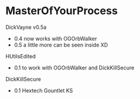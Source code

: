 # MasterOfYourProcess

DickVayne v0.5a
- 0.4 now works with OGOrbWalker
- 0.5 a little more can be seen inside XD 

HUtilsEdited
- 0.1 to work with OGOrbWalker and DickKillSecure

DickKillSecure
- 0.1 Hextech Gountlet KS 
